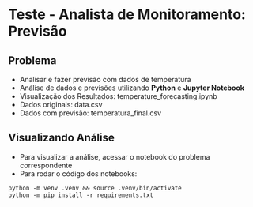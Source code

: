 # Teste - Analista de Monitoramento: Previsão



## Problema
  - Analisar e fazer previsão com dados de temperatura
  - Análise de dados e previsões utilizando **Python** e **Jupyter Notebook**
  - Visualização dos Resultados: temperature_forecasting.ipynb
  - Dados originais: data.csv
  - Dados com previsão: temperatura_final.csv

## Visualizando Análise
  - Para visualizar a análise, acessar o notebook do problema correspondente
  - Para rodar o código dos notebooks:
  ``` shell
  python -m venv .venv && source .venv/bin/activate
  python -m pip install -r requirements.txt
  ``` 